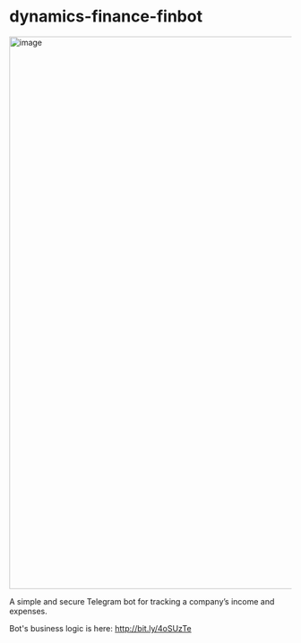 # dynamics-finance-finbot

<img width="2000" height="987" alt="image" src="https://github.com/user-attachments/assets/eb9bbee1-9cf6-4cdb-b68e-965f8c9bc061" />


A simple and secure Telegram bot for tracking a company’s income and expenses.

Bot's business logic is here: http://bit.ly/4oSUzTe

